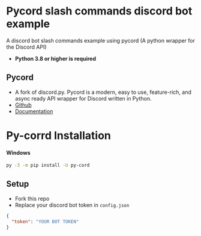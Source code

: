 # Pycord slash commands discord bot example
A discord bot slash commands example using pycord (A python wrapper for the Discord API)
- **Python 3.8 or higher is required**

Pycord
------------
- A fork of discord.py. Pycord is a modern, easy to use, feature-rich, and async ready API wrapper for Discord written in Python.
- [Github](https://github.com/Pycord-Development/pycord)
- [Documentation](https://docs.pycord.dev/en/master/index.html)
# Py-corrd Installation

#### Windows

```sh
py -3 -m pip install -U py-cord
```

Setup
------------
- Fork this repo
- Replace your discord bot token in ``config.json``

```json
{
  "token": "YOUR BOT TOKEN"
}
```
